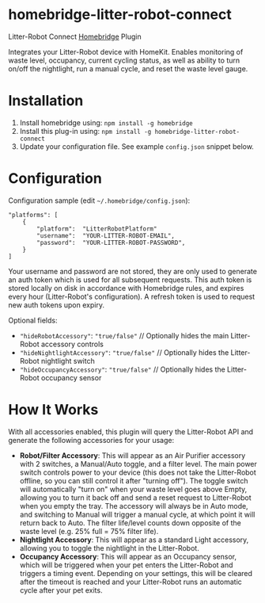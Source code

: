 # homebridge-litter-robot-connect

Litter-Robot Connect [Homebridge](https://github.com/nfarina/homebridge) Plugin

Integrates your Litter-Robot device with HomeKit. Enables monitoring of waste level, occupancy, current cycling status, as well as ability to turn on/off the nightlight, run a manual cycle, and reset the waste level gauge.

# Installation

1. Install homebridge using: `npm install -g homebridge`
2. Install this plug-in using: `npm install -g homebridge-litter-robot-connect`
3. Update your configuration file. See example `config.json` snippet below.

# Configuration

Configuration sample (edit `~/.homebridge/config.json`):

```
"platforms": [
    {
        "platform":  "LitterRobotPlatform"
        "username":  "YOUR-LITTER-ROBOT-EMAIL",
        "password":  "YOUR-LITTER-ROBOT-PASSWORD",
    }
]
```

Your username and password are not stored, they are only used to generate an auth token which is used for all subsequent requests. This auth token is stored locally on disk in accordance with Homebridge rules, and expires every hour (Litter-Robot's configuration). A refresh token is used to request new auth tokens upon expiry.

Optional fields:

* `"hideRobotAccessory"`: `"true/false"` // Optionally hides the main Litter-Robot accessory controls
* `"hideNightlightAccessory"`: `"true/false"` // Optionally hides the Litter-Robot nightlight switch
* `"hideOccupancyAccessory"`: `"true/false"` // Optionally hides the Litter-Robot occupancy sensor

# How It Works
With all accessories enabled, this plugin will query the Litter-Robot API and generate the following accessories for your usage:
* **Robot/Filter Accessory**: This will appear as an Air Purifier accessory with 2 switches, a Manual/Auto toggle, and a filter level. The main power switch controls power to your device (this does not take the Litter-Robot offline, so you can still control it after "turning off"). The toggle switch will automatically "turn on" when your waste level goes above Empty, allowing you to turn it back off and send a reset request to Litter-Robot when you empty the tray. The accessory will always be in Auto mode, and switching to Manual will trigger a manual cycle, at which point it will return back to Auto. The filter life/level counts down opposite of the waste level (e.g. 25% full = 75% filter life).
* **Nightlight Accessory**: This will appear as a standard Light accessory, allowing you to toggle the nightlight in the Litter-Robot.
* **Occupancy Accessory**: This will appear as an Occupancy sensor, which will be triggered when your pet enters the Litter-Robot and triggers a timing event. Depending on your settings, this will be cleared after the timeout is reached and your Litter-Robot runs an automatic cycle after your pet exits.